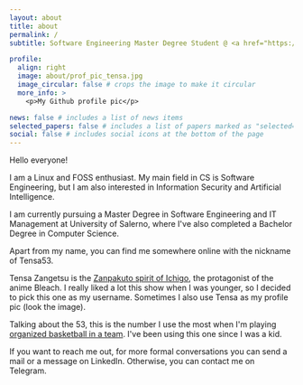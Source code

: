 ```yaml
---
layout: about
title: about
permalink: /
subtitle: Software Engineering Master Degree Student @ <a href="https://unisa.it"> University of Salerno </a>

profile:
  align: right
  image: about/prof_pic_tensa.jpg
  image_circular: false # crops the image to make it circular
  more_info: >
    <p>My Github profile pic</p>

news: false # includes a list of news items
selected_papers: false # includes a list of papers marked as "selected={true}"
social: false # includes social icons at the bottom of the page
---
```


Hello everyone!

I am a Linux and FOSS enthusiast. My main field in CS is Software Engineering,
but I am also interested in Information Security and Artificial Intelligence.

I am currently pursuing a Master Degree in Software Engineering and IT Management at University of Salerno,
where I've also completed a Bachelor Degree in Computer Science.

Apart from my name, you can find me somewhere online with the nickname of Tensa53.

Tensa Zangetsu is the [Zanpakuto spirit of Ichigo](<https://bleach.fandom.com/wiki/Zangetsu_(Zanpakut%C5%8D_spirit)>),
the protagonist of the anime Bleach. I really liked a lot this show when I was younger, so I decided to pick this one as
my username. Sometimes I also use Tensa as my profile pic (look the image).

Talking about the 53, this is the number I use the most when
I'm playing [organized basketball in a team](https://tensa53.github.io/assets/img/photo-basketball.jpg).
I've been using this one since I was a kid.

If you want to reach me out, for more formal conversations you can send a mail or a message on LinkedIn.
Otherwise, you can contact me on Telegram.
